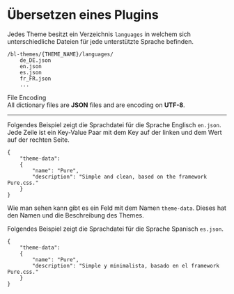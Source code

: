 # Übersetzen eines Plugins
<!-- Position: 2 -->

Jedes Theme besitzt ein Verzeichnis `languages` in welchem sich unterschiedliche Dateien für jede unterstützte Sprache befinden.

```
/bl-themes/{THEME_NAME}/languages/
	de_DE.json
	en.json
	es.json
	fr_FR.json
	...
```

<div class="note">
<div class="title">File Encoding</div>
All dictionary files are <b>JSON</b> files and are encoding on <b>UTF-8</b>.
</div>

---

Folgendes Beispiel zeigt die Sprachdatei für die Sprache Englisch `en.json`.
Jede Zeile ist ein Key-Value Paar mit dem Key auf der linken und dem Wert auf der rechten Seite.

<pre><code data-language="JSON">{
	"theme-data":
	{
		"name": "Pure",
		"description": "Simple and clean, based on the framework Pure.css."
	}
}</code></pre>

Wie man sehen kann gibt es ein Feld mit dem Namen `theme-data`. Dieses hat den Namen und die Beschreibung des Themes.

Folgendes Beispiel zeigt die Sprachdatei für die Sprache Spanisch `es.json`.

<pre><code data-language="JSON">{
	"theme-data":
	{
		"name": "Pure",
		"description": "Simple y minimalista, basado en el framework Pure.css."
	}
}</code></pre>
